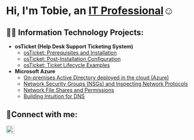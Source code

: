 <h1>Hi, I'm Tobie, an <a href="https://www.linkedin.com/in/tobiepepito/">IT Professional</a>☺</h1>

<h2>👨‍💻 Information Technology Projects:</h2>

- <b>osTicket (Help Desk Support Ticketing System)</b>
  - [osTicket: Prerequisites and Installation](https://github.com/TobiePepitoIT/osticket-prereqs)
  - [osTicket: Post-Installation Configuration](https://github.com/TobiePepitoIT/osticket-postinstall)
  - [osTicket: Ticket Lifecycle Examples](https://github.com/TobiePepitoIT/osticket-tckt-lifecycle)
- <b>Microsoft Azure</b>
  - [On-premises Active Directory deployed in the cloud (Azure)](https://github.com/TobiePepitoIT/azurevm-config-adirectory)
  - [Network Security Groups (NSGs) and Inspecting Network Protocols](https://github.com/TobiePepitoIT/azure-nsg-np)
  - [Network File Shares and Permissions](https://github.com/TobiePepitoIT/azurevm-ad-filshare-prmssion)
  - [Building Intuition for DNS](https://github.com/TobiePepitoIT/allbout-dns)

<h2>🤳Connect with me:</h2>

[<img align="left" alt="Tobie | LinkedIn" width="22px" src="https://cdn.jsdelivr.net/npm/simple-icons@v3/icons/linkedin.svg" />][linkedin]

[linkedin]: https://linkedin.com/in/tobiepepito
